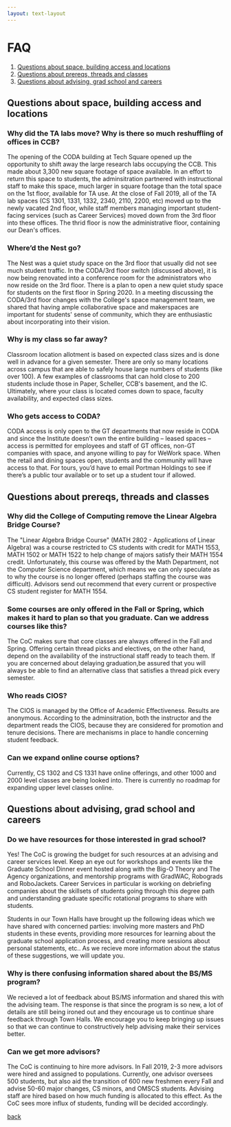 ```yaml
---
layout: text-layout
---
```


# FAQ

1. [Questions about space, building access and locations](#space)
2. [Questions about prereqs, threads and classes](#classes)
3. [Questions about advising, grad school and careers](#grad)

## <a name="spaces"></a> Questions about space, building access and locations

### Why did the TA labs move? Why is there so much reshuffling of offices in CCB?
The opening of the CODA building at Tech Square opened up the opportunity to shift away the large research labs occupying the CCB. This made about 3,300 new square footage of space available. In an effort to return this space to students, the adminsitration partnered with instructional staff to make this space, much larger in square footage than the total space on the 1st floor, available for TA use. At the close of Fall 2019, all of the TA lab spaces (CS 1301, 1331, 1332, 2340, 2110, 2200, etc) moved up to the newly vacated 2nd floor, while staff members managing important student-facing services (such as Career Services) moved down from the 3rd floor into these offices. The thrid floor is now the administrative floor, containing our Dean's offices. 


### Where’d the Nest go?
The Nest was a quiet study space on the 3rd floor that usually did not see much student traffic. In the CODA/3rd floor switch (discussed above), it is now being renovated into a conference room for the administrators who now reside on the 3rd floor. There is a plan to open a new quiet study space for students on the first floor in Spring 2020. In a meeting discussing the CODA/3rd floor changes with the College's space management team, we shared that having ample collaborative space and makerspaces are important for students' sense of community, which they are enthusiastic about incorporating into their vision. 

### Why is my class so far away?
 Classroom location allotment is based on expected class sizes and is done well in advance for a given semester. There are only so many locations across campus that are able to safely house large numbers of students (like over 100). A few examples of classrooms that can hold close to 200 students include those in Paper, Scheller, CCB's basement, and the IC. Ultimately, where your class is located comes down to space, faculty availability, and expected class sizes.

### Who gets access to CODA? 
CODA access is only open to the GT departments that now reside in CODA and since the Institute doesn’t own the entire building – leased spaces – access is permitted for employees and staff of GT offices, non-GT companies with space, and anyone willing to pay for WeWork space.  When the retail and dining spaces open, students and the community will have access to that.  For tours, you’d have to email Portman Holdings to see if there’s a public tour available or to set up a student tour if allowed.


## <a name="classes"></a> Questions about prereqs, threads and classes

<!-- ### I usually have a lot of questions about registration. 
We didn't realize how important the Student Advising Alert emails during Phase I and Phase II is until we discussed this with the leads on our advising team.  -->

### Why did the College of Computing remove the Linear Algebra Bridge Course? 
The "Linear Algebra Bridge Course" (MATH 2802 - Applications of Linear Algebra) was a course restricted to CS students with credit for MATH 1553, MATH 1502 or MATH 1522 to help change of majors satisfy their MATH 1554 credit. Unfortunately, this course was offered by the Math Department, not the Computer Science department, which means we can only speculate as to why the course is no longer offered (perhaps staffing the course was difficult). Advisors send out  recommend that every current or prospective CS student register for MATH 1554.  

### Some courses are only offered in the Fall or Spring, which makes it hard to plan so that you graduate. Can we address courses like this?
The CoC makes sure that core classes are always offered in the Fall and Spring. Offering certain thread picks and electives, on the other hand, depend on the availability of the instructional staff ready to teach them. If you are concerned about delaying graduation,be assured that you will always be able to find an alternative class that satisfies a thread pick every semester.

### Who reads CIOS? 
The CIOS is managed by the Office of Academic Effectiveness. Results are anonymous. According to the adminsitration, both the instructor and the department reads the CIOS, because they are considered for promotion and tenure decisions. There are mechanisms in place to handle concerning student feedback.

### Can we expand online course options? 
Currently, CS 1302 and CS 1331 have online offerings, and other 1000 and 2000 level classes are being looked into. There is currently no roadmap for expanding upper level classes online.


## <a name="grad"></a> Questions about advising, grad school and careers

### Do we have resources for those interested in grad school? 
Yes! The CoC is growing the budget for such resources at an advising and career services level. Keep an eye out for workshops and events like the Graduate School Dinner event hosted along with the Big-O Theory and The Agency organizations, and mentorship programs with GradWAC, Robograds and RoboJackets. Career Services in particular is working on debriefing companies about the skillsets of students going through this degree path and understanding graduate specific rotational programs to share with students.

Students in our Town Halls have brought up the following ideas which we have shared with concerned parties: involving more masters and PhD students in these events, providing more resources for learning about the graduate school application process, and creating more sessions about personal statements, etc.. As we recieve more information about the status of these suggestions, we will update you.

### Why is there confusing information shared about the BS/MS program?
We recieved a lot of feedback about BS/MS information and shared this with the advising team. The response is that since the program is so new, a lot of details are still being ironed out and they encourage us to continue share feedback through Town Halls. We encourage you to keep bringing up issues so that we can continue to constructively help advising make their services better.

<!-- Till then, <a href="http://www.catalog.gatech.edu/academics/undergraduate/bs-ms-degree-programs/"></a>. -->

### Can we get more advisors? 
The CoC is continuing to hire more advisors. In Fall 2019, 2-3 more advisors were hired and assigned to populations. Currently, one advisor oversees 500 students, but also aid the transition of 600 new freshmen every Fall and advise 50-60 major changes, CS minors, and OMSCS students. Advising staff are hired based on how much funding is allocated to this effect. As the CoC sees more influx of students, funding will be decided accordingly. 


[back](./)
